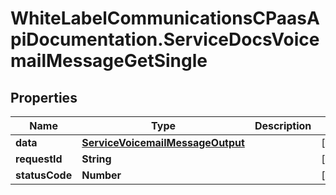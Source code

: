 # WhiteLabelCommunicationsCPaasApiDocumentation.ServiceDocsVoicemailMessageGetSingle

## Properties

Name | Type | Description | Notes
------------ | ------------- | ------------- | -------------
**data** | [**ServiceVoicemailMessageOutput**](ServiceVoicemailMessageOutput.md) |  | [optional] 
**requestId** | **String** |  | [optional] 
**statusCode** | **Number** |  | [optional] 


